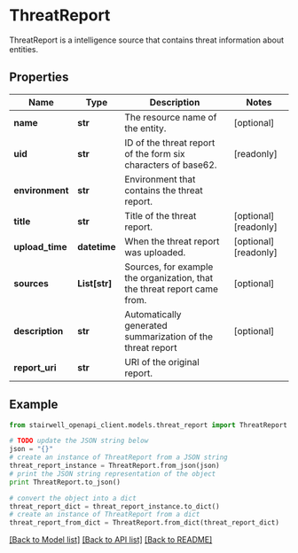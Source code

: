 # ThreatReport

ThreatReport is a intelligence source that contains threat information about entities.

## Properties
Name | Type | Description | Notes
------------ | ------------- | ------------- | -------------
**name** | **str** | The resource name of the entity. | [optional] 
**uid** | **str** | ID of the threat report of the form six characters of base62. | [readonly] 
**environment** | **str** | Environment that contains the threat report. | 
**title** | **str** | Title of the threat report. | [optional] [readonly] 
**upload_time** | **datetime** | When the threat report was uploaded. | [optional] [readonly] 
**sources** | **List[str]** | Sources, for example the organization, that the threat report came from. | [optional] 
**description** | **str** | Automatically generated summarization of the threat report | [optional] 
**report_uri** | **str** | URI of the original report. | 

## Example

```python
from stairwell_openapi_client.models.threat_report import ThreatReport

# TODO update the JSON string below
json = "{}"
# create an instance of ThreatReport from a JSON string
threat_report_instance = ThreatReport.from_json(json)
# print the JSON string representation of the object
print ThreatReport.to_json()

# convert the object into a dict
threat_report_dict = threat_report_instance.to_dict()
# create an instance of ThreatReport from a dict
threat_report_from_dict = ThreatReport.from_dict(threat_report_dict)
```
[[Back to Model list]](../README.md#documentation-for-models) [[Back to API list]](../README.md#documentation-for-api-endpoints) [[Back to README]](../README.md)


